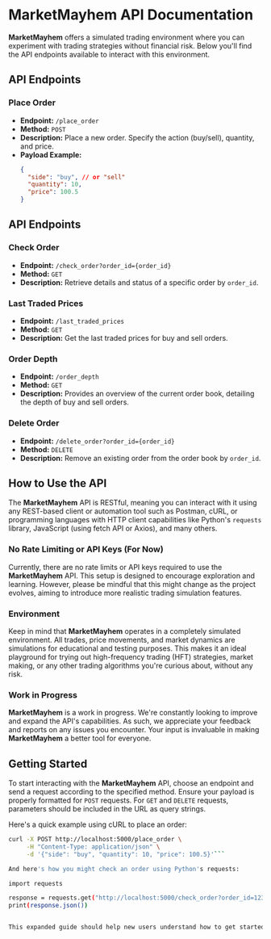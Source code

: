 # MarketMayhem API Documentation

**MarketMayhem** offers a simulated trading environment where you can experiment with trading strategies without financial risk. Below you'll find the API endpoints available to interact with this environment.

## API Endpoints

### Place Order

- **Endpoint:** `/place_order`
- **Method:** `POST`
- **Description:** Place a new order. Specify the action (buy/sell), quantity, and price.
- **Payload Example:**
  ```json
  {
    "side": "buy", // or "sell"
    "quantity": 10,
    "price": 100.5
  }
  
## API Endpoints

### Check Order

- **Endpoint:** `/check_order?order_id={order_id}`
- **Method:** `GET`
- **Description:** Retrieve details and status of a specific order by `order_id`.

### Last Traded Prices

- **Endpoint:** `/last_traded_prices`
- **Method:** `GET`
- **Description:** Get the last traded prices for buy and sell orders.

### Order Depth

- **Endpoint:** `/order_depth`
- **Method:** `GET`
- **Description:** Provides an overview of the current order book, detailing the depth of buy and sell orders.

### Delete Order

- **Endpoint:** `/delete_order?order_id={order_id}`
- **Method:** `DELETE`
- **Description:** Remove an existing order from the order book by `order_id`.


## How to Use the API

The **MarketMayhem** API is RESTful, meaning you can interact with it using any REST-based client or automation tool such as Postman, cURL, or programming languages with HTTP client capabilities like Python's `requests` library, JavaScript (using fetch API or Axios), and many others.

### No Rate Limiting or API Keys (For Now)

Currently, there are no rate limits or API keys required to use the **MarketMayhem** API. This setup is designed to encourage exploration and learning. However, please be mindful that this might change as the project evolves, aiming to introduce more realistic trading simulation features.

### Environment

Keep in mind that **MarketMayhem** operates in a completely simulated environment. All trades, price movements, and market dynamics are simulations for educational and testing purposes. This makes it an ideal playground for trying out high-frequency trading (HFT) strategies, market making, or any other trading algorithms you're curious about, without any risk.

### Work in Progress

**MarketMayhem** is a work in progress. We're constantly looking to improve and expand the API's capabilities. As such, we appreciate your feedback and reports on any issues you encounter. Your input is invaluable in making **MarketMayhem** a better tool for everyone.

## Getting Started

To start interacting with the **MarketMayhem** API, choose an endpoint and send a request according to the specified method. Ensure your payload is properly formatted for `POST` requests. For `GET` and `DELETE` requests, parameters should be included in the URL as query strings.

Here's a quick example using cURL to place an order:

```bash
curl -X POST http://localhost:5000/place_order \
     -H "Content-Type: application/json" \
     -d '{"side": "buy", "quantity": 10, "price": 100.5}'```

And here's how you might check an order using Python's requests:

import requests

response = requests.get("http://localhost:5000/check_order?order_id=1234")
print(response.json())


This expanded guide should help new users understand how to get started with the API, the tools they can use, and the nature of the simulated environment, along with encouraging contributions and feedback.

